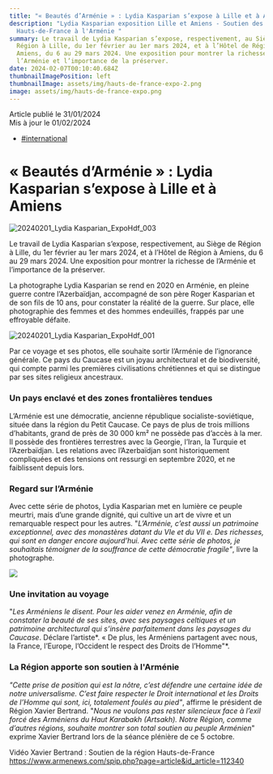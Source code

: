 ```yaml
---
title: "« Beautés d’Arménie » : Lydia Kasparian s’expose à Lille et à Amiens"
description: "Lydia Kasparian exposition Lille et Amiens - Soutien des
  Hauts-de-France à l'Arménie "
summary: Le travail de Lydia Kasparian s’expose, respectivement, au Siège de
  Région à Lille, du 1er février au 1er mars 2024, et à l’Hôtel de Région à
  Amiens, du 6 au 29 mars 2024. Une exposition pour montrer la richesse de
  l’Arménie et l’importance de la préserver.
date: 2024-02-07T00:10:40.684Z
thumbnailImagePosition: left
thumbnailImage: assets/img/hauts-de-france-expo-2.png
image: assets/img/hauts-de-france-expo.png
---
```

<!--StartFragment-->

Article publié le 31/01/2024\
Mis à jour le 01/02/2024

[](https://www.hautsdefrance.fr/mot/culture/)

* [\#international](https://www.hautsdefrance.fr/mot/international/)

# « Beautés d’Arménie » : Lydia Kasparian s’expose à Lille et à Amiens

![20240201_Lydia Kasparian_ExpoHdf_003](https://www.hautsdefrance.fr/app/uploads/2024/01/20240201_Lydia-Kasparian_ExpoHdf_003-750x375.png)

Le travail de Lydia Kasparian s’expose, respectivement, au Siège de Région à Lille, du 1er février au 1er mars 2024, et à l’Hôtel de Région à Amiens, du 6 au 29 mars 2024. Une exposition pour montrer la richesse de l’Arménie et l’importance de la préserver.

La photographe Lydia Kasparian se rend en 2020 en Arménie, en pleine guerre contre l’Azerbaïdjan, accompagné de son père Roger Kasparian et de son fils de 10 ans, pour constater la réalité de la guerre. Sur place, elle photographie des femmes et des hommes endeuillés, frappés par une effroyable défaite.

![20240201_Lydia Kasparian_ExpoHdf_001](https://www.hautsdefrance.fr/app/uploads/2024/01/20240201_Lydia-Kasparian_ExpoHdf_001-480x270.png)

Par ce voyage et ses photos, elle souhaite sortir l’Arménie de l’ignorance générale. Ce pays du Caucase est un joyau architectural et de biodiversité, qui compte parmi les premières civilisations chrétiennes et qui se distingue par ses sites religieux ancestraux.

### Un pays enclavé et des zones frontalières tendues

L’Arménie est une démocratie, ancienne république socialiste-soviétique, située dans la région du Petit Caucase. Ce pays de plus de trois millions d’habitants, grand de près de 30 000 km² ne possède pas d’accès à la mer. Il possède des frontières terrestres avec la Georgie, l’Iran, la Turquie et l’Azerbaïdjan. Les relations avec l’Azerbaïdjan sont historiquement compliquées et des tensions ont ressurgi en septembre 2020, et ne faiblissent depuis lors.

### Regard sur l’Arménie

Avec cette série de photos, Lydia Kasparian met en lumière ce peuple meurtri, mais d’une grande dignité, qui cultive un art de vivre et un remarquable respect pour les autres. "*L’Arménie, c’est aussi un patrimoine exceptionnel, avec des monastères datant du VIe et du VII e. Des richesses, qui sont en danger encore aujourd’hui. Avec cette série de photos, je souhaitais témoigner de la souffrance de cette démocratie fragile"*, livre la photographe.

![](https://www.hautsdefrance.fr/app/uploads/2024/01/20240201_Lydia-Kasparian_ExpoHdf_002-500x380.png)

### Une invitation au voyage

"*Les Arméniens le disent. Pour les aider venez en Arménie, afin de constater la beauté de ses sites, avec ses paysages celtiques et un patrimoine architectural qui s’insère parfaitement dans les paysages du Caucase*. Déclare l’artiste*. « De plus, les Arméniens partagent avec nous, la France, l’Europe, l’Occident le respect des Droits de l’Homme"*.

### La Région apporte son soutien à l'Arménie

*"Cette prise de position qui est la nôtre, c’est défendre une certaine idée de notre universalisme. C’est faire respecter le Droit international et les Droits de l’Homme qui sont, ici, totalement foulés au pied"*, affirme le président de Région Xavier Bertrand. "*Nous ne voulons pas rester silencieux face à l’exil forcé des Arméniens du Haut Karabakh (Artsakh).* *Notre Région, comme d’autres régions, souhaite montrer son total soutien au peuple Arménien*" exprime Xavier Bertrand lors de la séance plénière de ce 5 octobre.

Vidéo Xavier Bertrand : Soutien de la région Hauts-de-France\
https://www.armenews.com/spip.php?page=article&id_article=112340

<!--EndFragment-->